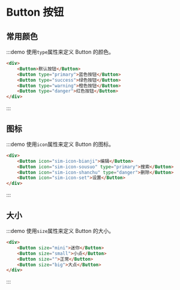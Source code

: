 <script>
    export default {
        methods: {
            test () {
                
            }
        }
    }
</script>

# Button 按钮
## 常用颜色
:::demo 使用`type`属性来定义 Button 的颜色。
```html
<div>
    <Button>默认按钮</Button>
    <Button type="primary">蓝色按钮</Button>
    <Button type="success">绿色按钮</Button>
    <Button type="warning">橙色按钮</Button>
    <Button type="danger">红色按钮</Button>
</div>
```
:::

## 图标
:::demo 使用`icon`属性来定义 Button 的图标。
```html
<div>
    <Button icon="sim-icon-bianji">编辑</Button>
    <Button icon="sim-icon-sousuo" type="primary">搜索</Button>
    <Button icon="sim-icon-shanchu" type="danger">删除</Button>
    <Button icon="sim-icon-set">设置</Button>
</div>
```
:::

## 大小
:::demo 使用`size`属性来定义 Button 的大小。
```html
<div>
    <Button size="mini">迷你</Button>
    <Button size="small">小点</Button>
    <Button size="">正常</Button>
    <Button size="big">大点</Button>
</div>
```
:::